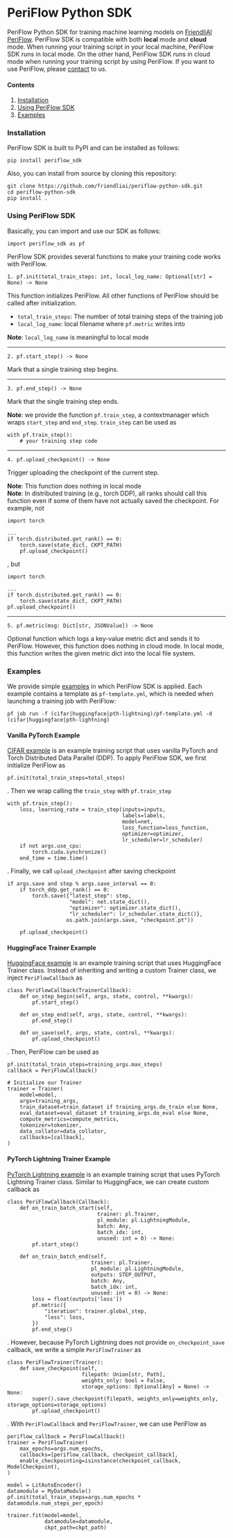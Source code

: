 # PeriFlow Python SDK

PeriFlow Python SDK for training machine learning models on [FriendliAI](https://friendli.ai) [PeriFlow](https://github.com/friendliai/periflow-cli).
PeriFlow SDK is compatible with both **local** mode and **cloud** mode.
When running your training script in your local machine, PeriFlow SDK runs in local mode.
On the other hand, PeriFlow SDK runs in cloud mode when running your training script by using PeriFlow.
If you want to use PeriFlow, please [contact](mailto:contant@friendli.ai?subject=[GitHub]%20PeriFlow%20Python%20SDK)
to us.

#### Contents

1. [Installation](#installation)
2. [Using PeriFlow SDK](#using-periflow-sdk)
3. [Examples](#examples)

### Installation

PeriFlow SDK is built to PyPI and can be installed as follows:
```
pip install periflow_sdk
```
Also, you can install from source by cloning this repository:
```
git clone https://github.com/friendliai/periflow-python-sdk.git
cd periflow-python-sdk
pip install .
```

### Using PeriFlow SDK

Basically, you can import and use our SDK as follows:
```
import periflow_sdk as pf
```

PeriFlow SDK provides several functions to make your training code works with PeriFlow.

```
1. pf.init(total_train_steps: int, local_log_name: Optional[str] = None) -> None
```

This function initializes PeriFlow.
All other functions of PeriFlow should be called after initialization.

- `total_train_steps`: The number of total training steps of the training job
- `local_log_name`: local filename where `pf.metric` writes into

**Note**: `local_log_name` is meaningful to local mode

---

```
2. pf.start_step() -> None
```
Mark that a single training step begins.

---

```
3. pf.end_step() -> None
```
Mark that the single training step ends.

**Note**: we provide the function `pf.train_step`, a contextmanager which wraps `start_step` and `end_step`. `train_step` can be used as
```
with pf.train_step():
    # your training step code
```

---

```
4. pf.upload_checkpoint() -> None
```
Trigger uploading the checkpoint of the current step.

**Note**: This function does nothing in local mode  
**Note**: In distributed training (e.g., torch DDP), all ranks should call this function even if some of them have not actually saved the checkpoint.
For example, not
```
import torch

...
if torch.distributed.get_rank() == 0:
    torch.save(state_dict, CKPT_PATH)
    pf.upload_checkpoint()
```
, but
```
import torch

...
if torch.distributed.get_rank() == 0:
    torch.save(state_dict, CKPT_PATH)
pf.upload_checkpoint()
```

---

```
5. pf.metric(msg: Dict[str, JSONValue]) -> None
```
Optional function which logs a key-value metric dict and sends it to PeriFlow.
However, this function does nothing in cloud mode.
In local mode, this function writes the given metric dict into the local file system.

### Examples

We provide simple [examples](./examples) in which PeriFlow SDK is applied.
Each example contains a template as `pf-template.yml`, which is needed when launching a training job with PeriFlow:
```
pf job run -f (cifar|huggingface|pth-lightning)/pf-template.yml -d (cifar|huggingface|pth-lightning)
```

#### Vanilla PyTorch Example

[CIFAR example](./examples/cifar/main.py) is an example training script that uses vanilla PyTorch and Torch Distributed Data Parallel (DDP).
To apply PeriFlow SDK, we first initialize PeriFlow as
```
pf.init(total_train_steps=total_steps)
```
. Then we wrap calling the `train_step` with `pf.train_step`
```
with pf.train_step():
    loss, learning_rate = train_step(inputs=inputs,
                                     labels=labels,
                                     model=net,
                                     loss_function=loss_function,
                                     optimizer=optimizer,
                                     lr_scheduler=lr_scheduler)
    if not args.use_cpu:
        torch.cuda.synchronize()
    end_time = time.time()
```
. Finally, we call `upload_checkpoint` after saving checkpoint
```
if args.save and step % args.save_interval == 0:
    if torch_ddp.get_rank() == 0:
        torch.save({"latest_step": step,
                    "model": net.state_dict(),
                    "optimizer": optimizer.state_dict(),
                    "lr_scheduler": lr_scheduler.state_dict()},
                   os.path.join(args.save, "checkpoint.pt"))

    pf.upload_checkpoint()
```


#### HuggingFace Trainer Example

[HuggingFace example](./examples/huggingface/run_glue.py) is an example training script that uses HuggingFace Trainer class.
Instead of inheriting and writing a custom Trainer class, we inject `PeriFlowCallback` as
```
class PeriFlowCallback(TrainerCallback):
    def on_step_begin(self, args, state, control, **kwargs):
        pf.start_step()

    def on_step_end(self, args, state, control, **kwargs):
        pf.end_step()

    def on_save(self, args, state, control, **kwargs):
        pf.upload_checkpoint()
```
. Then, PeriFlow can be used as
```
pf.init(total_train_steps=training_args.max_steps)
callback = PeriFlowCallback()

# Initialize our Trainer
trainer = Trainer(
    model=model,
    args=training_args,
    train_dataset=train_dataset if training_args.do_train else None,
    eval_dataset=eval_dataset if training_args.do_eval else None,
    compute_metrics=compute_metrics,
    tokenizer=tokenizer,
    data_collator=data_collator,
    callbacks=[callback],
)
```

#### PyTorch Lightning Trainer Example
[PyTorch Lightning example](./examples/pth-lightning/main.py) is an example training script that uses PyTorch Lightning Trainer class.
Similar to HuggingFace, we can create custom callback as
```
class PeriFlowCallback(Callback):
    def on_train_batch_start(self,
                             trainer: pl.Trainer,
                             pl_module: pl.LightningModule,
                             batch: Any,
                             batch_idx: int,
                             unused: int = 0) -> None:
        pf.start_step()

    def on_train_batch_end(self,
                           trainer: pl.Trainer,
                           pl_module: pl.LightningModule,
                           outputs: STEP_OUTPUT,
                           batch: Any,
                           batch_idx: int,
                           unused: int = 0) -> None:
        loss = float(outputs['loss'])
        pf.metric({
            "iteration": trainer.global_step,
            "loss": loss,
        })
        pf.end_step()
```
. However, because PyTorch Lightning does not provide `on_checkpoint_save` callback, we write a simple `PeriFlowTrainer` as
```
class PeriFlowTrainer(Trainer):
    def save_checkpoint(self,
                        filepath: Union[str, Path],
                        weights_only: bool = False,
                        storage_options: Optional[Any] = None) -> None:
        super().save_checkpoint(filepath, weights_only=weights_only, storage_options=storage_options)
        pf.upload_checkpoint()
```
. With `PeriFlowCallback` and `PeriFlowTrainer`, we can use PeriFlow as
```
periflow_callback = PeriFlowCallback()
trainer = PeriFlowTrainer(
    max_epochs=args.num_epochs,
    callbacks=[periflow_callback, checkpoint_callback],
    enable_checkpointing=isinstance(checkpoint_callback, ModelCheckpoint),
)

model = LitAutoEncoder()
datamodule = MyDataModule()
pf.init(total_train_steps=args.num_epochs * datamodule.num_steps_per_epoch)

trainer.fit(model=model,
            datamodule=datamodule,
            ckpt_path=ckpt_path)
```
